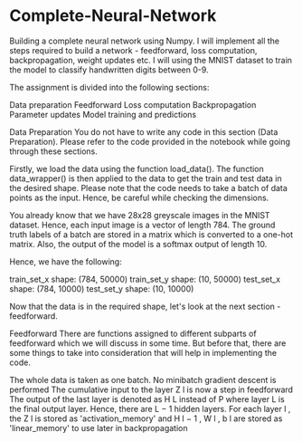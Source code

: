 # Complete-Neural-Network
Building a complete neural network using Numpy. I will implement all the steps required to build a network - feedforward, loss computation, backpropagation, weight updates etc. 
I will using the MNIST dataset to train the model to classify handwritten digits between 0-9.

The assignment is divided into the following sections:

Data preparation
Feedforward
Loss computation
Backpropagation
Parameter updates
Model training and predictions

Data Preparation
You do not have to write any code in this section (Data Preparation). Please refer to the code provided in the notebook while going through these sections.

 

Firstly, we load the data using the function load_data(). The function data_wrapper() is then applied to the data to get the train and test data in the desired shape. Please note that the code needs to take a batch of data points as the input. Hence, be careful while checking the dimensions.

 

You already know that we have 28x28 greyscale images in the MNIST dataset. Hence, each input image is a vector of length 784. The ground truth labels of a batch are stored in a matrix which is converted to a one-hot matrix. Also, the output of the model is a softmax output of length 10. 

 

Hence, we have the following:

train_set_x shape: (784, 50000)
train_set_y shape: (10, 50000)
test_set_x shape: (784, 10000)
test_set_y shape: (10, 10000)
 

Now that the data is in the required shape, let's look at the next section - feedforward.

 

Feedforward
There are functions assigned to different subparts of feedforward which we will discuss in some time. But before that, there are some things to take into consideration that will help in implementing the code.

The whole data is taken as one batch. No minibatch gradient descent is performed
The cumulative input to the layer 
Z
l
 is now a step in feedforward
The output of the last layer is denoted as 
H
L
 instead of P where layer 
L
 is the final output layer. Hence, there are 
L
−
1
 hidden layers.
For each layer 
l
, the 
Z
l
 is stored as 'activation_memory' and 
H
l
−
1
, 
W
l
, 
b
l
 are stored as 'linear_memory' to use later in backpropagation

